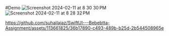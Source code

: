 #Demo
![Screenshot 2024-02-11 at 8 30 30 PM](https://github.com/suhailajaz/SwiftUI---Bebebtta-Assignment/assets/113661825/8710368b-cd2a-4b40-8a6f-823564000ee3) ![Screenshot 2024-02-11 at 8 28 32 PM](https://github.com/suhailajaz/SwiftUI---Bebebtta-Assignment/assets/113661825/16b2b712-db0c-48db-a09f-94f4dcc71175)



https://github.com/suhailajaz/SwiftUI---Bebebtta-Assignment/assets/113661825/36b17890-c493-489b-b25d-2b544508965e


